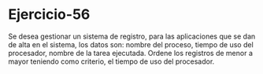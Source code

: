 # Ejercicio-56
Se desea gestionar un sistema de registro, para las aplicaciones que se dan de alta en el sistema, los datos son: nombre del proceso, tiempo de uso del procesador, nombre de la tarea ejecutada. Ordene los registros de menor a mayor teniendo como criterio, el tiempo de uso del procesador.
